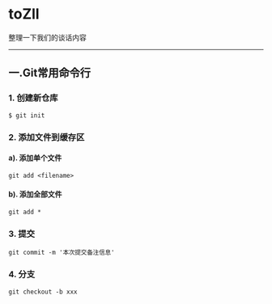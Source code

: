 # toZll
整理一下我们的谈话内容

---

## 一.Git常用命令行

### 1. 创建新仓库

```shell
$ git init
```

### 2. 添加文件到缓存区

#### a). 添加单个文件

```shell
git add <filename>
```

#### b). 添加全部文件

```shell
git add *
```

### 3. 提交

```shell
git commit -m '本次提交备注信息'
```

### 4. 分支



```shell
git checkout -b xxx
```
